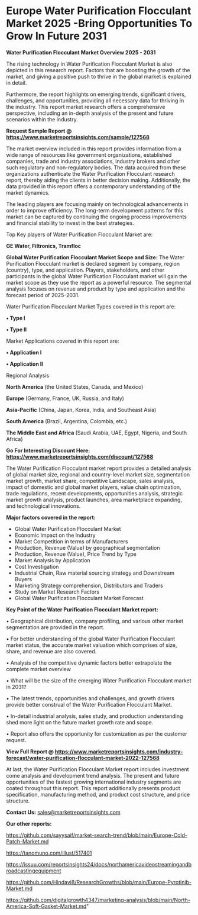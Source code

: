 # Europe Water Purification Flocculant Market 2025 -Bring Opportunities To Grow In Future 2031

<Strong> Water Purification Flocculant Market Overview 2025 - 2031</strong>

The rising technology in Water Purification Flocculant Market is also depicted in this research report. Factors that are boosting the growth of the market, and giving a positive push to thrive in the global market is explained in detail.

Furthermore, the report highlights on emerging trends, significant drivers, challenges, and opportunities, providing all necessary data for thriving in the industry. This report market research offers a comprehensive perspective, including an in-depth analysis of the present and future scenarios within the industry.

<strong>Request Sample Report @ <a href=https://www.marketreportsinsights.com/sample/127568>https://www.marketreportsinsights.com/sample/127568</a></strong>

The market overview included in this report provides information from a wide range of resources like government organizations, established companies, trade and industry associations, industry brokers and other such regulatory and non-regulatory bodies. The data acquired from these organizations authenticate the Water Purification Flocculant research report, thereby aiding the clients in better decision making. Additionally, the data provided in this report offers a contemporary understanding of the market dynamics.

The leading players are focusing mainly on technological advancements in order to improve efficiency. The long-term development patterns for this market can be captured by continuing the ongoing process improvements and financial stability to invest in the best strategies.

Top Key players of Water Purification Flocculant Market are:

<strong>GE Water, Filtronics, Tramfloc</strong>

<strong><b>Global Water Purification Flocculant Market Scope and Size:</b></strong>
The Water Purification Flocculant market is declared segment by company, region (country), type, and application. Players, stakeholders, and other participants in the global Water Purification Flocculant market will gain the market scope as they use the report as a powerful resource. The segmental analysis focuses on revenue and product by type and application and the forecast period of 2025-2031.

Water Purification Flocculant Market Types covered in this report are:

<strong>• Type I

• Type II</strong>

Market Applications covered in this report are:

<strong>• Application I

• Application II</strong> 

Regional Analysis

<strong>North America</strong> (the United States, Canada, and Mexico)

<strong>Europe</strong> (Germany, France, UK, Russia, and Italy)

<strong>Asia-Pacific</strong> (China, Japan, Korea, India, and Southeast Asia)

<strong>South America</strong> (Brazil, Argentina, Colombia, etc.)

<strong>The Middle East and Africa</strong> (Saudi Arabia, UAE, Egypt, Nigeria, and South Africa)

<strong>Go For Interesting Discount Here: <a href=https://www.marketreportsinsights.com/discount/127568>https://www.marketreportsinsights.com/discount/127568</a></strong>

The Water Purification Flocculant market report provides a detailed analysis of global market size, regional and country-level market size, segmentation market growth, market share, competitive Landscape, sales analysis, impact of domestic and global market players, value chain optimization, trade regulations, recent developments, opportunities analysis, strategic market growth analysis, product launches, area marketplace expanding, and technological innovations.

<strong><b>Major factors covered in the report:</b></strong>
<ul>
  <li>Global Water Purification Flocculant Market </li>
  <li>Economic Impact on the Industry</li>
  <li>Market Competition in terms of Manufacturers</li>
  <li>Production, Revenue (Value) by geographical segmentation</li>
  <li>Production, Revenue (Value), Price Trend by Type</li>
  <li>Market Analysis by Application</li>
  <li>Cost Investigation</li>
  <li>Industrial Chain, Raw material sourcing strategy and Downstream Buyers</li>
  <li>Marketing Strategy comprehension, Distributors and Traders</li>
  <li>Study on Market Research Factors</li>
  <li>Global Water Purification Flocculant Market Forecast</li>
</ul>

<strong><b>Key Point of the Water Purification Flocculant Market report:</b></strong>

• Geographical distribution, company profiling, and various other market segmentation are provided in the report.

• For better understanding of the global Water Purification Flocculant market status, the accurate market valuation which comprises of size, share, and revenue are also covered.

• Analysis of the competitive dynamic factors better extrapolate the complete market overview

• What will be the size of the emerging Water Purification Flocculant market in 2031?

• The latest trends, opportunities and challenges, and growth drivers provide better construal of the Water Purification Flocculant Market.

• In-detail industrial analysis, sales study, and production understanding shed more light on the future market growth rate and scope.

• Report also offers the opportunity for customization as per the customer request.

<strong><b>View Full Report @ <a href=https://www.marketreportsinsights.com/industry-forecast/water-purification-flocculant-market-2022-127568>https://www.marketreportsinsights.com/industry-forecast/water-purification-flocculant-market-2022-127568</a></b></strong>


At last, the Water Purification Flocculant Market report includes investment come analysis and development trend analysis. The present and future opportunities of the fastest growing international industry segments are coated throughout this report. This report additionally presents product specification, manufacturing method, and product cost structure, and price structure.

<strong>Contact Us:</strong>
sales@marketreportsinsights.com

<strong>Our other reports:</strong>

<a href=https://github.com/sayysaif/market-search-trend/blob/main/Europe-Cold-Patch-Market.md>https://github.com/sayysaif/market-search-trend/blob/main/Europe-Cold-Patch-Market.md</a>

<a href=https://tanomuno.com/illust/517401>https://tanomuno.com/illust/517401</a>

<a href=https://issuu.com/reportsinsights24/docs/northamericavideostreamingandbroadcastingequipment>https://issuu.com/reportsinsights24/docs/northamericavideostreamingandbroadcastingequipment</a>

<a href=https://github.com/Hindavi8/ResearchGrowths/blob/main/Europe-Pyrotinib-Market.md>https://github.com/Hindavi8/ResearchGrowths/blob/main/Europe-Pyrotinib-Market.md</a>

<a href=https://github.com/digitalgrowth4347/marketing-analysis/blob/main/North-America-Soft-Gasket-Market.md>https://github.com/digitalgrowth4347/marketing-analysis/blob/main/North-America-Soft-Gasket-Market.md</a>"
